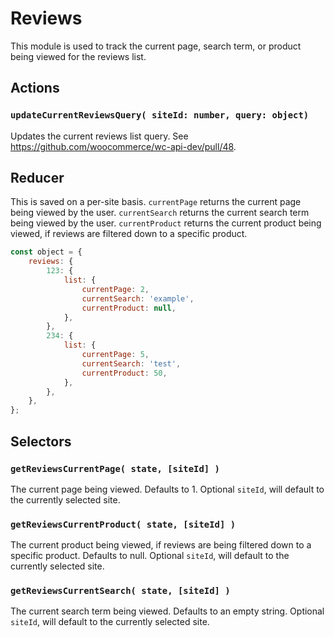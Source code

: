 # Reviews

This module is used to track the current page, search term, or product being viewed for the reviews list.

## Actions

### `updateCurrentReviewsQuery( siteId: number, query: object)`

Updates the current reviews list query. See <https://github.com/woocommerce/wc-api-dev/pull/48>.

## Reducer

This is saved on a per-site basis. `currentPage` returns the current page being viewed by the user. `currentSearch` returns the current search term being viewed by the user. `currentProduct` returns the current product being viewed, if reviews are filtered down to a specific product.

```js
const object = {
	reviews: {
		123: {
			list: {
				currentPage: 2,
				currentSearch: 'example',
				currentProduct: null,
			},
		},
		234: {
			list: {
				currentPage: 5,
				currentSearch: 'test',
				currentProduct: 50,
			},
		},
	},
};
```

## Selectors

### `getReviewsCurrentPage( state, [siteId] )`

The current page being viewed. Defaults to 1. Optional `siteId`, will default to the currently selected site.

### `getReviewsCurrentProduct( state, [siteId] )`

The current product being viewed, if reviews are being filtered down to a specific product. Defaults to null. Optional `siteId`, will default to the currently selected site.

### `getReviewsCurrentSearch( state, [siteId] )`

The current search term being viewed. Defaults to an empty string. Optional `siteId`, will default to the currently selected site.
